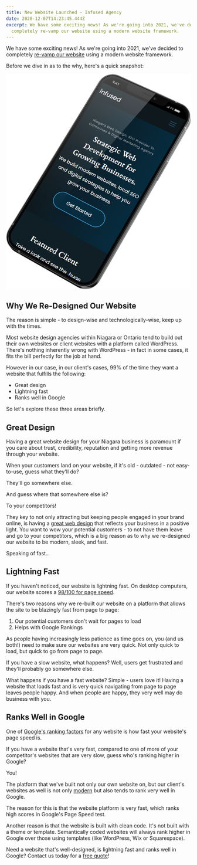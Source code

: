 ```yaml
---
title: New Website Launched - Infused Agency
date: 2020-12-07T14:23:45.444Z
excerpt: We have some exciting news! As we're going into 2021, we've decided to
  completely re-vamp our website using a modern website framework.
---
```

We have some exciting news! As we're going into 2021, we've decided to completely [re-vamp our website](https://infused.agency/websites) using a modern website framework.

Before we dive in as to the why, here's a quick snapshot:

![new website infused agency](../uploads/new-website-infused-agency.png)

## Why We Re-Designed Our Website

The reason is simple - to design-wise and technologically-wise, keep up with the times.

Most website design agencies within Niagara or Ontario tend to build out their own websites or client websites with a platform called WordPress. There's nothing inherently wrong with WordPress - in fact in some cases, it fits the bill perfectly for the job at hand.

However in our case, in our client's cases, 99% of the time they want a website that fulfills the following:

* Great design
* Lightning fast
* Ranks well in Google

So let's explore these three areas briefly.

## Great Design

Having a great website design for your Niagara business is paramount if you care about trust, credibility, reputation and getting more revenue through your website.

When your customers land on your website, if it's old - outdated - not easy-to-use, guess what they'll do?

They'll go somewhere else.

And guess where that somewhere else is?

To your competitors!

They key to not only attracting but keeping people engaged in your brand online, is having a [great web design](https://infused.agency) that reflects your business in a positive light. You want to wow your potential customers - to not have them leave and go to your competitors, which is a big reason as to why we re-designed our website to be modern, sleek, and fast.

Speaking of fast..

## Lightning Fast

If you haven't noticed, our website is lightning fast. On desktop computers, our website scores a [98/100 for page speed](https://developers.google.com/speed/pagespeed/insights/?url=https%3A%2F%2Finfused.agency%2F&tab=desktop).

There's two reasons why we re-built our website on a platform that allows the site to be blazingly fast from page to page:

1. Our potential customers don't wait for pages to load
2. Helps with Google Rankings

As people having increasingly less patience as time goes on, you (and us both!) need to make sure our websites are very quick. Not only quick to load, but quick to go from page to page.

If you have a slow website, what happens? Well, users get frustrated and they'll probably go somewhere else.

What happens if you have a fast website? Simple - users love it! Having a website that loads fast and is very quick navigating from page to page leaves people happy. And when people are happy, they very well may do business with you.

## Ranks Well in Google

One of [Google's ranking factors](https://infused.agency/seo) for any website is how fast your website's page speed is. 

If you have a website that's very fast, compared to one of more of your competitor's websites that are very slow, guess who's ranking higher in Google?

You!

The platform that we've built not only our own website on, but our client's websites as well is not only [modern](https://infused.agency/websites) but also tends to rank very well in Google. 

The reason for this is that the website platform is very fast, which ranks high scores in Google's Page Speed test. 

Another reason is that the website is built with clean code. It's not built with a theme or template. Semantically coded websites will always rank higher in Google over those using templates (like WordPress, Wix or Squarespace).

Need a website that's well-designed, is lightning fast and ranks well in Google? Contact us today for a [free quote](https://infused.agency/get-started)!